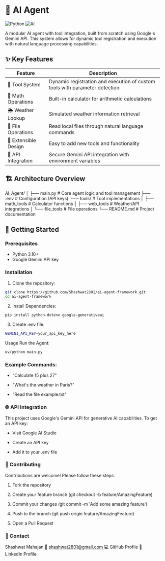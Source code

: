 # 🤖 AI Agent

![Python](https://img.shields.io/badge/Python-3.10+-blue.svg)
![AI](https://img.shields.io/badge/AI-Generative%20Agent-orange.svg)

A modular AI agent with tool integration, built from scratch using Google's Gemini API. This system allows for dynamic tool registration and execution with natural language processing capabilities.

## ✨ Key Features

| Feature                | Description                                                                 |
|------------------------|-----------------------------------------------------------------------------|
| 🔧 Tool System         | Dynamic registration and execution of custom tools with parameter detection |
| 🧮 Math Operations     | Built-in calculator for arithmetic calculations                            |
| 🌦️ Weather Lookup      | Simulated weather information retrieval                                    |
| 📂 File Operations     | Read local files through natural language commands                         |
| 🧩 Extensible Design   | Easy to add new tools and functionality                                   |
| 🔐 API Integration     | Secure Gemini API integration with environment variables                  |

## 🏗️ Architecture Overview
AI_Agent/
│
├── main.py # Core agent logic and tool management
├── .env # Configuration (API keys)
├── tools/ # Tool implementations
│ ├── math_tools # Calculator functions
│ ├── web_tools  # Weather/API integrations
│ └── file_tools # File operations
└── README.md # Project documentation


## 🚀 Getting Started

### Prerequisites
- Python 3.10+
- Google Gemini API key

### Installation
1. Clone the repository:
```bash
git clone https://github.com/Shashwat2801/ai-agent-framework.git
cd ai-agent-framework

```
2. Install Dependencies:
```bash
pip install python-dotenv google-generativeai

```
3. Create .env file:
```bash
GEMINI_API_KEY=your_api_key_here

```
Usage
Run the Agent:
```bash
uv/python main.py

```
### Example Commands:
- "Calculate 15 plus 27"

- "What's the weather in Paris?"

- "Read the file example.txt"


### 🌐 API Integration
This project uses Google's Gemini API for generative AI capabilities. To get an API key:

- Visit Google AI Studio

- Create an API key

- Add it to your .env file

### 🤝 Contributing
Contributions are welcome! Please follow these steps:

1. Fork the repository

2. Create your feature branch (git checkout -b feature/AmazingFeature)

3. Commit your changes (git commit -m 'Add some amazing feature')

3. Push to the branch (git push origin feature/AmazingFeature)

4. Open a Pull Request

### 📧 Contact
Shashwat Mahajan
📧 shashwat2801@gmail.com
💻 GitHub Profile
🔗 LinkedIn Profile
